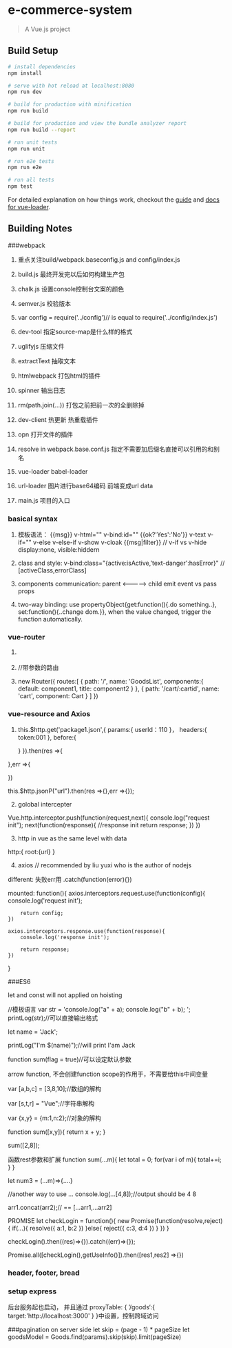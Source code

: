 # e-commerce-system

> A Vue.js project

## Build Setup

``` bash
# install dependencies
npm install

# serve with hot reload at localhost:8080
npm run dev

# build for production with minification
npm run build

# build for production and view the bundle analyzer report
npm run build --report

# run unit tests
npm run unit

# run e2e tests
npm run e2e

# run all tests
npm test
```

For detailed explanation on how things work, checkout the [guide](http://vuejs-templates.github.io/webpack/) and [docs for vue-loader](http://vuejs.github.io/vue-loader).


## Building Notes

###webpack 

1. 重点关注build/webpack.baseconfig.js and  config/index.js

2. build.js 最终开发完以后如何构建生产包

3. chalk.js 设置console控制台文案的颜色

4. semver.js 校验版本

5. var config = require('../config')// is equal to require('../config/index.js')

6. dev-tool 指定source-map是什么样的格式

7. uglifyjs 压缩文件

8. extractText 抽取文本

9. htmlwebpack 打包html的插件

10. spinner 输出日志

11. rm(path.join(...)) 打包之前把前一次的全删除掉

12. dev-client 热更新 热重载插件

13. opn 打开文件的插件

14. resolve in webpack.base.conf.js 指定不需要加后缀名直接可以引用的和别名

15.  vue-loader  babel-loader 

16. url-loader 图片进行base64编码 前端变成url data

17. main.js 项目的入口


### basical syntax

1. 模板语法：   {{msg}}  v-html=""  v-bind:id=""   {{ok?'Yes':'No'}}  v-text  v-if="" v-else v-else-if v-show v-cloak  {{msg|filter}} // v-if vs v-hide display:none, visible:hiddern

2. class and style:   v-bind:class="{active:isActive,'text-danger':hasError}" //  [activeClass,errorClass]

3. components communication:  parent <-----> child   emit event vs pass props

4. two-way binding: use propertyObject{get:function(){.do something..}, set:function(){..change dom.}}, when the value changed, trigger the function automatically.


### vue-router

1. <router-link to="/goods/title"></router-link>

2. <router-link v-bind:to="{name:'cart',params:{cartId:123}}"></router-link>//带参数的路由

2. new Router({
    routes:[
        {
            path: '/',
            name: 'GoodsList',
            components:{
                default: component1,
                title: component2
            }
        },
        {
            path: '/cart/:cartid',
            name: 'cart',
            component: Cart
        }
    ]
})


### vue-resource and Axios


1. this.$http.get('package1.json',{
    params:{
        userId：110
    }，
    headers:{
        token:001
    },
    before:{

    }
}).then(res =>{

},err =>{

})

this.$http.jsonP("url").then(res =>{},err =>{});

2.  golobal intercepter

Vue.http.interceptor.push(function(request,next){
    console.log("request init");
    next(function(response){
        //response init
        return response;
    })
})

3. http in vue as the same level with data

http:{
    root:{url}
}

4. axios // recommended by liu yuxi who is the author of nodejs

different: 失败err用  .catch(function(error){})

mounted: function(){
    axios.interceptors.request.use(function(config){
        console.log('request init');

        return config;
    })

    axios.interceptors.response.use(function(response){
        console.log('response init');
        
        return response;
    })
}


###ES6

let and const will not applied on hoisting

//模板语言
var str = 'console.log("a" + a);
            console.log("b" + b);
            ';
printLog(str);//可以直接输出格式

let name = 'Jack';

printLog("I'm $(name)");//will print I'am Jack

function sum(flag = true)//可以设定默认参数

arrow function, 不会创建function scope的作用于，不需要给this中间变量

var [a,b,c] = [3,8,10];//数组的解构

var [s,t,r] = "Vue";//字符串解构

var {x,y} = {m:1,n:2};//对象的解构

function sum([x,y]){
    return x + y;
}

sum([2,8]);


函数rest参数和扩展
function sum(...m){
    let total = 0;
    for(var i of m){
        total+=i;
    }
}

let num3 = (...m)=>{....}

//another way to use ...
console.log(...[4,8]);//output should be 4 8

arr1.concat(arr2);// ==
[...arr1,...arr2]


PROMISE
let checkLogin = function(){
    new Promise(function(resolve,reject){
        if(...){
            resolve({
                a:1,
                b:2
            })
        }else{
            reject({
                c:3,
                d:4
            })
        }
    })
}


checkLogin().then((res)=>{}).catch((err)=>{});

Promise.all([checkLogin(),getUseInfo()]).then([res1,res2] =>{})


### header, footer, bread

### setup express


后台服务起也启动， 并且通过
proxyTable: {
    ’/goods‘:{
        target:'http://localhost:3000'
    }
}中设置，控制跨域访问


###pagination on server side
let skip = (page - 1) * pageSize
let goodsModel = Goods.find(params).skip(skip).limit(pageSize)
